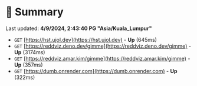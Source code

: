 # 📖 Summary
Last updated: **4/9/2024, 2:43:40 PG "Asia/Kuala_Lumpur"**

- `GET` [https://hst.ujol.dev](https://hst.ujol.dev) - **Up** (645ms)
- `GET` [https://reddviz.deno.dev/gimme](https://reddviz.deno.dev/gimme) - **Up** (3174ms)
- `GET` [https://reddviz.amar.kim/gimme](https://reddviz.amar.kim/gimme) - **Up** (357ms)
- `GET` [https://dumb.onrender.com](https://dumb.onrender.com) - **Up** (322ms)
